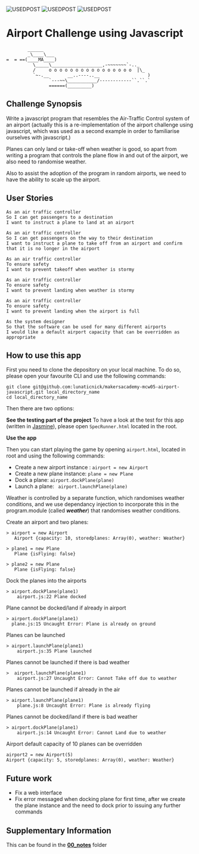 ![USEDPOST](https://img.shields.io/badge/USES-HTML-green.svg?style=for-the-badge) ![USEDPOST](https://img.shields.io/badge/USES-GIT-orange.svg?style=for-the-badge) ![USEDPOST](https://img.shields.io/badge/USES-Javascript-blue.svg?style=for-the-badge)


Airport Challenge using Javascript
=================

```
        ______
        _\____\___
=  = ==(____MA____)
          \_____\___________________,-~~~~~~~`-.._
          /     o o o o o o o o o o o o o o o o  |\_
          `~-.__       __..----..__                  )
                `---~~\___________/------------``.``.`
                ======(_________)

```

## Challenge Synopsis
Write a javascript program that resembles the Air-Traffic Control system of an airport (actually this is a re-implementation of the airport challenge using javascript, which was used as a second example in order to familiarise ourselves with javascript.)

Planes can only land or take-off when weather is good, so apart from writing a program that controls the plane flow in and out of the airport, we also need to randomise weather.

Also to assist the adoption of the program in random airports, we need to have the ability to scale up the airport.

## User Stories
```
As an air traffic controller
So I can get passengers to a destination
I want to instruct a plane to land at an airport
```
```
As an air traffic controller
So I can get passengers on the way to their destination
I want to instruct a plane to take off from an airport and confirm that it is no longer in the airport
```
```
As an air traffic controller
To ensure safety
I want to prevent takeoff when weather is stormy
```
```
As an air traffic controller
To ensure safety
I want to prevent landing when weather is stormy
```
```
As an air traffic controller
To ensure safety
I want to prevent landing when the airport is full
```
```
As the system designer
So that the software can be used for many different airports
I would like a default airport capacity that can be overridden as appropriate
```

## How to use this app

First you need to clone the depository on your local machine. To do so, please open your favourite CLI and use the following commands:

```
git clone git@github.com:lunaticnick/makersacademy-mcw05-airport-javascript.git local_directory_name
cd local_directory_name
```

Then there are two options:

**See the testing part of the project**
To have a look at the test for this app (written in [Jasmine](https://jasmine.github.io)), please open ```SpecRunner.html``` located in the root.

**Use the app**

Then you can start playing the game by opening ```airport.html```, located in root and using the following commands:

- Create a new airport instance : ```airport = new Airport```
- Create a new plane instance: ```plane = new Plane```
- Dock a plane:  ```airport.dockPlane(plane)```
- Launch a plane: ``` airport.launchPlane(plane)```

Weather is controlled by a separate function, which randomises weather conditions, and we use dependancy injection to incorporate this in the program.module (called ***weather***) that randomises weather conditions.

Create an airport and two planes:
```
> airport = new Airport
   Airport {capacity: 10, storedplanes: Array(0), weather: Weather}

> plane1 = new Plane
   Plane {isFlying: false}

> plane2 = new Plane
   Plane {isFlying: false}
```

Dock the planes into the airports
```
> airport.dockPlane(plane1)
    airport.js:22 Plane docked
```

Plane cannot be docked/land if already in airport
```
> airport.dockPlane(plane1)
  plane.js:15 Uncaught Error: Plane is already on ground
```

Planes can be launched
```
> airport.launchPlane(plane1)
    airport.js:35 Plane launched
```

Planes cannot be launched if there is bad weather
```
>  airport.launchPlane(plane1)
    airport.js:27 Uncaught Error: Cannot Take off due to weather
```

Planes cannot be launched if already in the air
```
> airport.launchPlane(plane1)
    plane.js:8 Uncaught Error: Plane is already flying
```


Planes cannot be docked/land if there is bad weather
```
> airport.dockPlane(plane1)
    airport.js:14 Uncaught Error: Cannot Land due to weather
```

Airport default capacity of 10 planes can be overridden
```
airport2 = new Airport(5)
Airport {capacity: 5, storedplanes: Array(0), weather: Weather}
```

## Future work
- Fix a web interface
- Fix error messaged when docking plane for first time, after we create the plane instance and the need to dock prior to issuing any further commands

## Supplementary Information
  This can be found in the **[00_notes](https://github.com/lunaticnick/makersacademy-mcw05-airport-javascript/tree/master/00_notes)** folder
